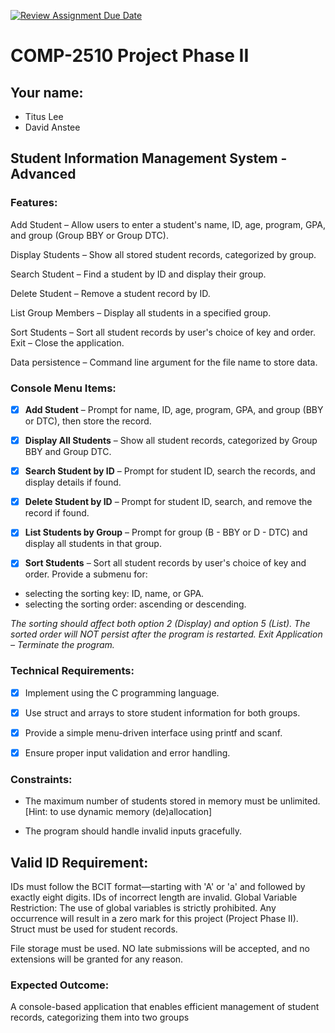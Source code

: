 [![Review Assignment Due Date](https://classroom.github.com/assets/deadline-readme-button-22041afd0340ce965d47ae6ef1cefeee28c7c493a6346c4f15d667ab976d596c.svg)](https://classroom.github.com/a/sqF2PIyY)
# COMP-2510 Project Phase II
## Your name:
- Titus Lee
- David Anstee

## Student Information Management System - Advanced
### Features:

Add Student – Allow users to enter a student's name, ID, age, program, GPA, and group (Group BBY or Group DTC).

Display Students – Show all stored student records, categorized by group.

Search Student – Find a student by ID and display their group.

Delete Student – Remove a student record by ID.

List Group Members – Display all students in a specified group.

Sort Students – Sort all student records by user's choice of key and order.
Exit – Close the application.

Data persistence  – Command line argument for the file name to store data.
### Console Menu Items:

- [x] **Add Student** – Prompt for name, ID, age, program, GPA, and group (BBY or DTC), then store the record.

- [x] **Display All Students** – Show all student records, categorized by Group BBY and Group DTC.

- [x] **Search Student by ID** – Prompt for student ID, search the records, and display details if found.

- [x] **Delete Student by ID** – Prompt for student ID, search, and remove the record if found.

- [x] **List Students by Group** – Prompt for group (B - BBY or D - DTC) and display all students in that group.

- [x] **Sort Students** – Sort all student records by user's choice of key and order.
  Provide a submenu for:

- selecting the sorting key: ID, name, or GPA.
- selecting the sorting order: ascending or descending.

*The sorting should affect both option 2 (Display) and option 5 (List).
The sorted order will NOT persist after the program is restarted.
Exit Application – Terminate the program.*

### Technical Requirements:
- [x] Implement using the C programming language.

- [x] Use struct and arrays to store student information for both groups.

- [x] Provide a simple menu-driven interface using printf and scanf.

- [x] Ensure proper input validation and error handling.

### Constraints:

- The maximum number of students stored in memory must be unlimited. [Hint: to use dynamic memory (de)allocation]

- The program should handle invalid inputs gracefully.

## Valid ID Requirement:
IDs must follow the BCIT format—starting with 'A' or 'a' and followed by exactly eight digits.
IDs of incorrect length are invalid.
Global Variable Restriction:
The use of global variables is strictly prohibited.
Any occurrence will result in a zero mark for this project (Project Phase II).
Struct must be used for student records.

File storage must be used.
NO late submissions will be accepted, and no extensions will be granted for any reason.

### Expected Outcome:

A console-based application that enables efficient management of student records, categorizing them into two groups 


